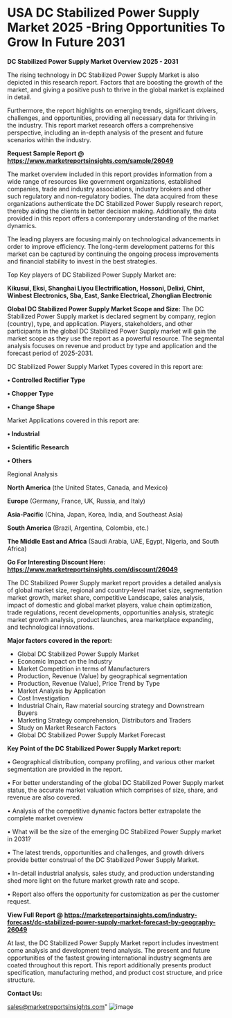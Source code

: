 # USA DC Stabilized Power Supply Market 2025 -Bring Opportunities To Grow In Future 2031

<Strong> DC Stabilized Power Supply Market Overview 2025 - 2031</strong>

The rising technology in DC Stabilized Power Supply Market is also depicted in this research report. Factors that are boosting the growth of the market, and giving a positive push to thrive in the global market is explained in detail.

Furthermore, the report highlights on emerging trends, significant drivers, challenges, and opportunities, providing all necessary data for thriving in the industry. This report market research offers a comprehensive perspective, including an in-depth analysis of the present and future scenarios within the industry.

<strong>Request Sample Report @ <a href=https://www.marketreportsinsights.com/sample/26049>https://www.marketreportsinsights.com/sample/26049</a></strong>

The market overview included in this report provides information from a wide range of resources like government organizations, established companies, trade and industry associations, industry brokers and other such regulatory and non-regulatory bodies. The data acquired from these organizations authenticate the DC Stabilized Power Supply research report, thereby aiding the clients in better decision making. Additionally, the data provided in this report offers a contemporary understanding of the market dynamics.

The leading players are focusing mainly on technological advancements in order to improve efficiency. The long-term development patterns for this market can be captured by continuing the ongoing process improvements and financial stability to invest in the best strategies.

Top Key players of DC Stabilized Power Supply Market are:

<strong>Kikusui, Eksi, Shanghai Liyou Electrification, Hossoni, Delixi, Chint, Winbest Electronics, Sba, East, Sanke Electrical, Zhonglian Electronic</strong>

<strong><b>Global DC Stabilized Power Supply Market Scope and Size:</b></strong>
The DC Stabilized Power Supply market is declared segment by company, region (country), type, and application. Players, stakeholders, and other participants in the global DC Stabilized Power Supply market will gain the market scope as they use the report as a powerful resource. The segmental analysis focuses on revenue and product by type and application and the forecast period of 2025-2031.

DC Stabilized Power Supply Market Types covered in this report are:

<strong>• Controlled Rectifier Type

• Chopper Type

• Change Shape</strong>

Market Applications covered in this report are:

<strong>• Industrial

• Scientific Research

• Others</strong> 

Regional Analysis

<strong>North America</strong> (the United States, Canada, and Mexico)

<strong>Europe</strong> (Germany, France, UK, Russia, and Italy)

<strong>Asia-Pacific</strong> (China, Japan, Korea, India, and Southeast Asia)

<strong>South America</strong> (Brazil, Argentina, Colombia, etc.)

<strong>The Middle East and Africa</strong> (Saudi Arabia, UAE, Egypt, Nigeria, and South Africa)

<strong>Go For Interesting Discount Here: <a href=https://www.marketreportsinsights.com/discount/26049>https://www.marketreportsinsights.com/discount/26049</a></strong>

The DC Stabilized Power Supply market report provides a detailed analysis of global market size, regional and country-level market size, segmentation market growth, market share, competitive Landscape, sales analysis, impact of domestic and global market players, value chain optimization, trade regulations, recent developments, opportunities analysis, strategic market growth analysis, product launches, area marketplace expanding, and technological innovations.

<strong><b>Major factors covered in the report:</b></strong>
<ul>
  <li>Global DC Stabilized Power Supply Market </li>
  <li>Economic Impact on the Industry</li>
  <li>Market Competition in terms of Manufacturers</li>
  <li>Production, Revenue (Value) by geographical segmentation</li>
  <li>Production, Revenue (Value), Price Trend by Type</li>
  <li>Market Analysis by Application</li>
  <li>Cost Investigation</li>
  <li>Industrial Chain, Raw material sourcing strategy and Downstream Buyers</li>
  <li>Marketing Strategy comprehension, Distributors and Traders</li>
  <li>Study on Market Research Factors</li>
  <li>Global DC Stabilized Power Supply Market Forecast</li>
</ul>

<strong><b>Key Point of the DC Stabilized Power Supply Market report:</b></strong>

• Geographical distribution, company profiling, and various other market segmentation are provided in the report.

• For better understanding of the global DC Stabilized Power Supply market status, the accurate market valuation which comprises of size, share, and revenue are also covered.

• Analysis of the competitive dynamic factors better extrapolate the complete market overview

• What will be the size of the emerging DC Stabilized Power Supply market in 2031?

• The latest trends, opportunities and challenges, and growth drivers provide better construal of the DC Stabilized Power Supply Market.

• In-detail industrial analysis, sales study, and production understanding shed more light on the future market growth rate and scope.

• Report also offers the opportunity for customization as per the customer request.

<strong><b>View Full Report @ <a href=https://marketreportsinsights.com/industry-forecast/dc-stabilized-power-supply-market-forecast-by-geography-26049>https://marketreportsinsights.com/industry-forecast/dc-stabilized-power-supply-market-forecast-by-geography-26049</a></b></strong>


At last, the DC Stabilized Power Supply Market report includes investment come analysis and development trend analysis. The present and future opportunities of the fastest growing international industry segments are coated throughout this report. This report additionally presents product specification, manufacturing method, and product cost structure, and price structure.

<strong>Contact Us:</strong>

sales@marketreportsinsights.com"
![image](https://github.com/user-attachments/assets/e2bd1420-04e1-4238-83fd-adf16d9b5837)
